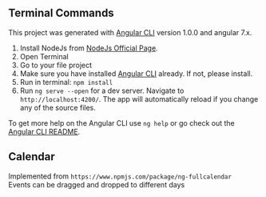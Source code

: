 ## Terminal Commands

This project was generated with [Angular CLI](https://github.com/angular/angular-cli) version 1.0.0 and angular 7.x.

1. Install NodeJs from [NodeJs Official Page](https://nodejs.org/en).
2. Open Terminal
3. Go to your file project
4. Make sure you have installed [Angular CLI](https://github.com/angular/angular-cli) already. If not, please install.
5. Run in terminal: ```npm install```
6. Run `ng serve --open` for a dev server. Navigate to `http://localhost:4200/`. The app will automatically reload if you change any of the source files.

To get more help on the Angular CLI use `ng help` or go check out the [Angular CLI README](https://github.com/angular/angular-cli/blob/master/README.md).

## Calendar

Implemented from `https://www.npmjs.com/package/ng-fullcalendar`<br />
Events can be dragged and dropped to different days

```




